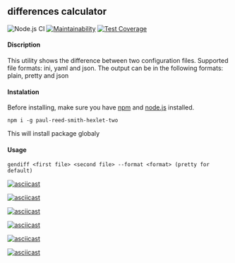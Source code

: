 ## differences calculator
![Node.js CI](https://github.com/paul-reed-smith/backend-project-lvl2/workflows/Node.js%20CI/badge.svg)
[![Maintainability](https://api.codeclimate.com/v1/badges/5be4a664edc06ca02a0d/maintainability)](https://codeclimate.com/github/paul-reed-smith/backend-project-lvl2/maintainability)
[![Test Coverage](https://api.codeclimate.com/v1/badges/5be4a664edc06ca02a0d/test_coverage)](https://codeclimate.com/github/paul-reed-smith/backend-project-lvl2/test_coverage)

#### Discription

This utility shows the difference between two configuration files. 
Supported file formats: ini, yaml and json.
The output can be in the following formats: plain, pretty and json

#### Instalation

Before installing, make sure you have [npm](https://www.npmjs.com/get-npm) and [node.js](https://nodejs.org/en/) installed.

```npm i -g paul-reed-smith-hexlet-two```

This will install package globaly

#### Usage 

```gendiff <first file> <second file> --format <format> (pretty for default)```

[![asciicast](https://asciinema.org/a/myNHEX9spFdvG6s5FkVy52BI2.svg)](https://asciinema.org/a/myNHEX9spFdvG6s5FkVy52BI2)

[![asciicast](https://asciinema.org/a/L7y4tWJAcabi2G3xmUGgBwh3g.svg)](https://asciinema.org/a/L7y4tWJAcabi2G3xmUGgBwh3g)

[![asciicast](https://asciinema.org/a/Qcf8hYiDsvtIbwU5F0FQiFRwG.svg)](https://asciinema.org/a/Qcf8hYiDsvtIbwU5F0FQiFRwG)

[![asciicast](https://asciinema.org/a/M3XIv99G2Np4sISrDSNEIE0vu.svg)](https://asciinema.org/a/M3XIv99G2Np4sISrDSNEIE0vu)

[![asciicast](https://asciinema.org/a/dqg0YGHjyCwMl6l4evL9sFUtX.svg)](https://asciinema.org/a/dqg0YGHjyCwMl6l4evL9sFUtX)

[![asciicast](https://asciinema.org/a/QRYqq8zBOZvgwKbdmJw81eRKZ.svg)](https://asciinema.org/a/QRYqq8zBOZvgwKbdmJw81eRKZ)
